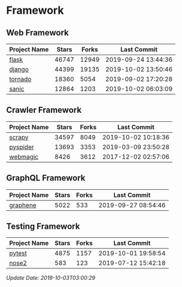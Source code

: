 # Framework

## Web Framework

| Project Name | Stars | Forks | Last Commit |
| ------------ | ----- | ----- | ----------- |
| [flask](https://github.com/pallets/flask) | 46747 | 12949 | 2019-09-24 13:44:36 |
| [django](https://github.com/django/django) | 44399 | 19135 | 2019-10-02 13:50:46 |
| [tornado](https://github.com/tornadoweb/tornado) | 18360 | 5054 | 2019-09-02 17:20:28 |
| [sanic](https://github.com/huge-success/sanic) | 12864 | 1203 | 2019-10-02 06:03:09 |

## Crawler Framework

| Project Name | Stars | Forks | Last Commit |
| ------------ | ----- | ----- | ----------- |
| [scrapy](https://github.com/scrapy/scrapy) | 34597 | 8049 | 2019-10-02 10:18:36 |
| [pyspider](https://github.com/binux/pyspider) | 13693 | 3353 | 2019-03-09 23:50:28 |
| [webmagic](https://github.com/code4craft/webmagic) | 8426 | 3612 | 2017-12-02 02:57:06 |

## GraphQL Framework

| Project Name | Stars | Forks | Last Commit |
| ------------ | ----- | ----- | ----------- |
| [graphene](https://github.com/graphql-python/graphene) | 5022 | 533 | 2019-09-27 08:54:46 |

## Testing Framework

| Project Name | Stars | Forks | Last Commit |
| ------------ | ----- | ----- | ----------- |
| [pytest](https://github.com/pytest-dev/pytest) | 4875 | 1157 | 2019-10-01 19:58:54 |
| [nose2](https://github.com/nose-devs/nose2) | 583 | 123 | 2019-07-12 15:42:18 |

*Update Date: 2019-10-03T03:00:29*